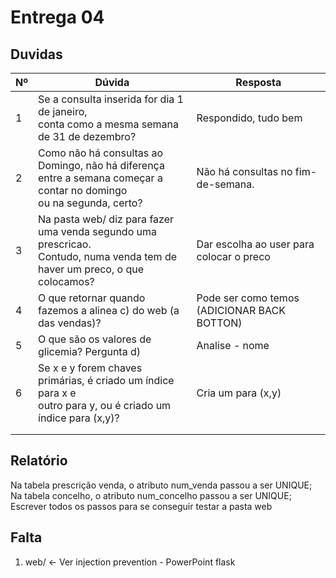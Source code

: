 # Entrega 04

## Duvidas

| Nº   | Dúvida                      | Resposta                                                     |
| ---- | --------------------------- | ------------------------------------------------------------ |
|  1   | Se a consulta inserida for dia 1 de janeiro, <br /> conta como a mesma semana de 31 de dezembro?     |     Respondido, tudo bem     |
|  2   | Como não há consultas ao Domingo, não há diferença <br /> entre a semana começar a contar no domingo <br /> ou na segunda, certo?    | Não há consultas no fim-de-semana. |
|  3   | Na pasta web/ diz para fazer uma venda segundo uma prescricao.<br/> Contudo, numa venda tem de haver um preco, o que colocamos?       | Dar escolha ao user para colocar o preco |
|  4   | O que retornar quando fazemos a alinea c) do web (a das vendas)?      | Pode ser como temos (ADICIONAR BACK BOTTON) |
|  5   | O que são os valores de glicemia? Pergunta d)        | Analise - nome |
|  6   | Se x e y forem chaves primárias, é criado um índice para x e <br/> outro para y, ou é criado um índice para (x,y)?       | Cria um para (x,y) |
|      |        |          |
|      |        |          |

## Relatório

Na tabela prescrição venda, o atributo num_venda passou a ser UNIQUE;
Na tabela concelho, o atributo num_concelho passou a ser UNIQUE;
Escrever todos os passos para se conseguir testar a pasta web


## Falta

1. web/ <- Ver injection prevention - PowerPoint flask

